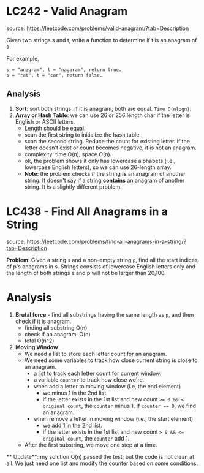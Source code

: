 # LC242 - Valid Anagram
source: https://leetcode.com/problems/valid-anagram/?tab=Description

Given two strings s and t, write a function to determine if t is an anagram of s.

For example,
```
s = "anagram", t = "nagaram", return true.
s = "rat", t = "car", return false.
```

## Analysis
1. **Sort**: sort both strings. If it is anagram, both are equal. `Time O(nlogn)`.
2. **Array or Hash Table**: we can use 26 or 256 length char if the letter is English or ASCII letters.
	* Length should be equal.
	* scan the first string to initialize the hash table
	* scan the second string. Reduce the count for existing letter. if the letter doesn't exist or count becomes negative, it is not an anagram. 
	* complexity: time O(n), space O(n).
	* ok, the problem shows it only has lowercase alphabets (i.e., lowercase English letters), so we can use 26-length array.
	* **Note**: the problem checks if the string **is** an anagram of another string. It doesn't say if a string **contains** an anagram of another string. It is a slightly different problem.

# LC438 - Find All Anagrams in a String
source: https://leetcode.com/problems/find-all-anagrams-in-a-string/?tab=Description

**Problem**: Given a string `s` and a non-empty string `p`, find all the start indices of p's anagrams in s. Strings consists of lowercase English letters only and the length of both strings s and p will not be larger than 20,100.

# Analysis
1. **Brutal force** - find all substrings having the same length as `p`, and then check if it is anagram.
	* finding all substring O(n)
	* check if an anagram: O(n)
	* total O(n^2)
2. **Moving Window**
	* We need a list to store each letter count for an anagram.
	* We need some variables to track how close current string is close to an anagram.
		* a list to track each letter count for current window.
		* a variable `counter` to track how close we're.
		* when add a letter to moving window (i.e, the end element)
			* we minus 1 in the 2nd list.
			* if the letter exists in the 1st list and new count `>= 0 && < original count`, the `counter` minus 1. If `counter == 0`, we find an anagram.
		* when remove a letter in moving window (i.e., the start element)
			* we add 1 in the 2nd list.
			* if the letter exists in the 1st list and new count `> 0 && <= original count`, the `counter` add 1.
	* After the first substring, we move one step at a time.

** Update**: my solution O(n) passed the test; but the code is not clean at all. We just need one list and modify the counter based on some conditions.
